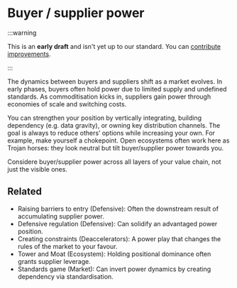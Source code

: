 # Buyer / supplier power

:::warning

This is an **early draft** and isn't yet up to our standard.
You can [contribute improvements](https://github.com/dave1010/wardley-leadership-strategies).

:::


The dynamics between buyers and suppliers shift as a market evolves. In early phases, buyers often hold power due to limited supply and undefined standards. As commoditisation kicks in, suppliers gain power through economies of scale and switching costs.

You can strengthen your position by vertically integrating, building dependency (e.g. data gravity), or owning key distribution channels. The goal is always to reduce others’ options while increasing your own. For example, make yourself a chokepoint. Open ecosystems often work here as Trojan horses: they look neutral but tilt buyer/supplier power towards you.

Considere buyer/supplier power across all layers of your value chain, not just the visible ones.

## Related

- Raising barriers to entry (Defensive): Often the downstream result of accumulating supplier power.
- Defensive regulation (Defensive): Can solidify an advantaged power position.
- Creating constraints (Deaccelerators): A power play that changes the rules of the market to your favour.
- Tower and Moat (Ecosystem): Holding positional dominance often grants supplier leverage.
- Standards game (Market): Can invert power dynamics by creating dependency via standardisation.
